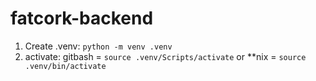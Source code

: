 # fatcork-backend

1. Create .venv: `python -m venv .venv`
2. activate: gitbash = `source .venv/Scripts/activate` or **nix = `source .venv/bin/activate`
